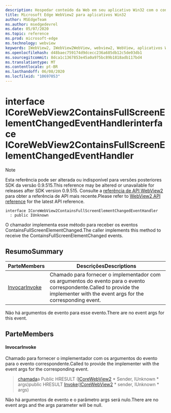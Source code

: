 ```yaml
---
description: Hospedar conteúdo da Web em seu aplicativo Win32 com o controle WebView2 do Microsoft Edge
title: Microsoft Edge WebView2 para aplicativos Win32
author: MSEdgeTeam
ms.author: msedgedevrel
ms.date: 05/07/2020
ms.topic: reference
ms.prod: microsoft-edge
ms.technology: webview
keywords: IWebView2, IWebView2WebView, webview2, WebView, aplicativos Win32, Win32, Edge, ICoreWebView2, ICoreWebView2Controller, controle do navegador, HTML Edge
ms.openlocfilehash: d48baec759174d9dcecc236a685db12c5de03db1
ms.sourcegitcommit: 8dca1c1367853e45a0a975bc89b1818adb117bd4
ms.translationtype: MT
ms.contentlocale: pt-BR
ms.lasthandoff: 06/08/2020
ms.locfileid: "10697053"
---
```

# <span data-ttu-id="7c269-104">interface ICoreWebView2ContainsFullScreenElementChangedEventHandler</span><span class="sxs-lookup"><span data-stu-id="7c269-104">interface ICoreWebView2ContainsFullScreenElementChangedEventHandler</span></span> 

> [!NOTE]
> <span data-ttu-id="7c269-105">Esta referência pode ser alterada ou indisponível para versões posteriores SDK da versão 0.9.515.</span><span class="sxs-lookup"><span data-stu-id="7c269-105">This reference may be altered or unavailable for releases after SDK version 0.9.515.</span></span> <span data-ttu-id="7c269-106">Consulte a [referência de API WebView2](../../../webview2-api-reference.md) para obter a referência de API mais recente.</span><span class="sxs-lookup"><span data-stu-id="7c269-106">Please refer to [WebView2 API reference](../../../webview2-api-reference.md) for the latest API reference.</span></span>

```
interface ICoreWebView2ContainsFullScreenElementChangedEventHandler
  : public IUnknown
```

<span data-ttu-id="7c269-107">O chamador implementa esse método para receber os eventos ContainsFullScreenElementChanged.</span><span class="sxs-lookup"><span data-stu-id="7c269-107">The caller implements this method to receive the ContainsFullScreenElementChanged events.</span></span>

## <span data-ttu-id="7c269-108">Resumo</span><span class="sxs-lookup"><span data-stu-id="7c269-108">Summary</span></span>

 <span data-ttu-id="7c269-109">Parte</span><span class="sxs-lookup"><span data-stu-id="7c269-109">Members</span></span>                        | <span data-ttu-id="7c269-110">Descrições</span><span class="sxs-lookup"><span data-stu-id="7c269-110">Descriptions</span></span>
--------------------------------|---------------------------------------------
[<span data-ttu-id="7c269-111">Invocar</span><span class="sxs-lookup"><span data-stu-id="7c269-111">Invoke</span></span>](#invoke) | <span data-ttu-id="7c269-112">Chamado para fornecer o implementador com os argumentos do evento para o evento correspondente.</span><span class="sxs-lookup"><span data-stu-id="7c269-112">Called to provide the implementer with the event args for the corresponding event.</span></span>

<span data-ttu-id="7c269-113">Não há argumentos de evento para esse evento.</span><span class="sxs-lookup"><span data-stu-id="7c269-113">There are no event args for this event.</span></span>

## <span data-ttu-id="7c269-114">Parte</span><span class="sxs-lookup"><span data-stu-id="7c269-114">Members</span></span>

#### <span data-ttu-id="7c269-115">Invocar</span><span class="sxs-lookup"><span data-stu-id="7c269-115">Invoke</span></span> 

<span data-ttu-id="7c269-116">Chamado para fornecer o implementador com os argumentos do evento para o evento correspondente.</span><span class="sxs-lookup"><span data-stu-id="7c269-116">Called to provide the implementer with the event args for the corresponding event.</span></span>

> <span data-ttu-id="7c269-117">[chamada](#invoke)a Public HRESULT ([ICoreWebView2](icorewebview2.md) \* Sender, IUnknown \* args)</span><span class="sxs-lookup"><span data-stu-id="7c269-117">public HRESULT [Invoke](#invoke)([ICoreWebView2](icorewebview2.md) \* sender, IUnknown \* args)</span></span>

<span data-ttu-id="7c269-118">Não há argumentos de evento e o parâmetro args será nulo.</span><span class="sxs-lookup"><span data-stu-id="7c269-118">There are no event args and the args parameter will be null.</span></span>

